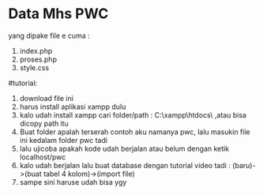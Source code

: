 # Data Mhs PWC
 yang dipake file e cuma :
 1. index.php
 2. proses.php
 3. style.css

 #tutorial:
 1. download file ini
 2. harus install aplikasi xampp dulu
 3. kalo udah install xampp cari folder/path : C:\xampp\htdocs\ ,atau bisa dicopy path itu
 4. Buat folder apalah terserah contoh aku namanya pwc, lalu masukin file ini kedalam folder pwc tadi
 5. lalu ujicoba apakah kode udah berjalan atau belum dengan ketik localhost/pwc
 6. kalo udah berjalan lalu buat database dengan tutorial video tadi : (baru)->(buat tabel 4 kolom)->(import file)
 7. sampe sini haruse udah bisa ygy
